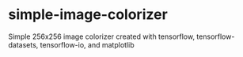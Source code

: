 # simple-image-colorizer

Simple 256x256 image colorizer created with tensorflow, tensorflow-datasets, tensorflow-io, and matplotlib
